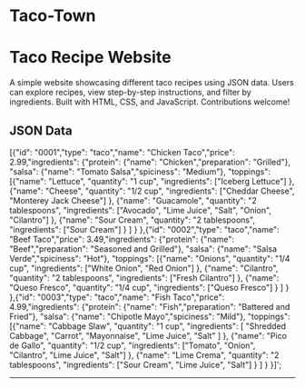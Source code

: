 # Taco-Town
# Taco Recipe Website

A simple website showcasing different taco recipes using JSON data. Users can explore recipes, view step-by-step instructions, and filter by ingredients. Built with HTML, CSS, and JavaScript. Contributions welcome!

## JSON Data

[{"id": "0001","type": "taco","name": "Chicken Taco","price": 2.99,"ingredients": {"protein": {"name": "Chicken","preparation": "Grilled"},  "salsa": {"name": "Tomato Salsa","spiciness": "Medium"},  "toppings": [{"name": "Lettuce",  "quantity": "1 cup",  "ingredients": ["Iceberg Lettuce"]  },      {"name": "Cheese",  "quantity": "1/2 cup",  "ingredients": ["Cheddar Cheese", "Monterey Jack Cheese"]  },      {"name": "Guacamole",  "quantity": "2 tablespoons",  "ingredients": ["Avocado", "Lime Juice", "Salt", "Onion", "Cilantro"]  },      {"name": "Sour Cream",  "quantity": "2 tablespoons",  "ingredients": ["Sour Cream"]  }      ]    }  },{"id": "0002","type": "taco","name": "Beef Taco","price": 3.49,"ingredients": {"protein": {"name": "Beef","preparation": "Seasoned and Grilled"},  "salsa": {"name": "Salsa Verde","spiciness": "Hot"},  "toppings": [{"name": "Onions",  "quantity": "1/4 cup",  "ingredients": ["White Onion", "Red Onion"]  },      {"name": "Cilantro",  "quantity": "2 tablespoons",  "ingredients": ["Fresh Cilantro"]  },      {"name": "Queso Fresco",  "quantity": "1/4 cup",  "ingredients": ["Queso Fresco"]  }      ]    }  },{"id": "0003","type": "taco","name": "Fish Taco","price": 4.99,"ingredients": {"protein": {"name": "Fish","preparation": "Battered and Fried"},  "salsa": {"name": "Chipotle Mayo","spiciness": "Mild"},  "toppings": [{"name": "Cabbage Slaw",  "quantity": "1 cup",  "ingredients": [    "Shredded Cabbage",    "Carrot",    "Mayonnaise",    "Lime Juice",    "Salt"          ]  },      {"name": "Pico de Gallo",  "quantity": "1/2 cup",  "ingredients": ["Tomato", "Onion", "Cilantro", "Lime Juice", "Salt"]  },      {"name": "Lime Crema",  "quantity": "2 tablespoons",  "ingredients": ["Sour Cream", "Lime Juice", "Salt"]  }      ]    }  }]';

---
